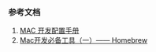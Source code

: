 ### 参考文档
1. [MAC 开发配置手册](https://aaaaaashu.gitbooks.io/mac-dev-setup/content/Homebrew/index.html)
2. [Mac开发必备工具（一）—— Homebrew](https://davidsheh.github.io/2017/08/26/mac-homebrew/)